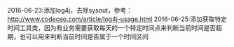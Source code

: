 2016-06-23:添加log4j，去除sysout，参考：http://www.codeceo.com/article/log4j-usage.html
2016-06-25:添加获取特定时间工具类，因为有业务需要获取每天的一个特定时间点来判断当前时间是否超期，也可以用来判断当前时间是否属于一个时间区间